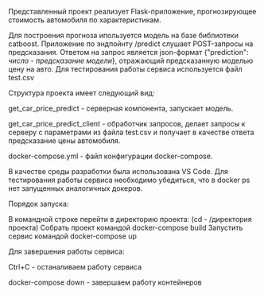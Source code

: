 Представленный проект реализует Flask-приложение,  прогнозирующее стоимость автомобиля по характеристикам.

  Для построения прогноза ипользуется модель на базе библиотеки catboost.
Приложение по эндпойнту /predict слушает POST-запросы на предсказания.  Ответом на запрос является json-формат {"prediction": *число - предсказание модели*}, отражающий предсказанную моделью цену на авто. Для тестирования работы сервиса используется файл test.csv

Структура проекта имеет следующий вид:

get_car_price_predict - серверная компонента, запускает модель.

get_car_price_predict_client - обработчик запросов, делает запросы к серверу с параметрами из файла test.csv и получает в качестве ответа предсказание цены автомобиля.

docker-compose.yml - файл конфигурации docker-compose.

  В качестве среды разработки была использована VS Code. Для тестирования работы сервиса необходимо убедиться, что в docker ps нет запущенных аналогичных докеров.

Порядок запуска:

В командной строке перейти в директорию проекта: (cd - /директория проекта)
Собрать проект командой docker-compose build
Запустить сервис командой docker-compose up 

Для завершения работы сервиса:

Ctrl+C - останаливаем работу сервиса

docker-compose down - завершаем работу контейнеров
